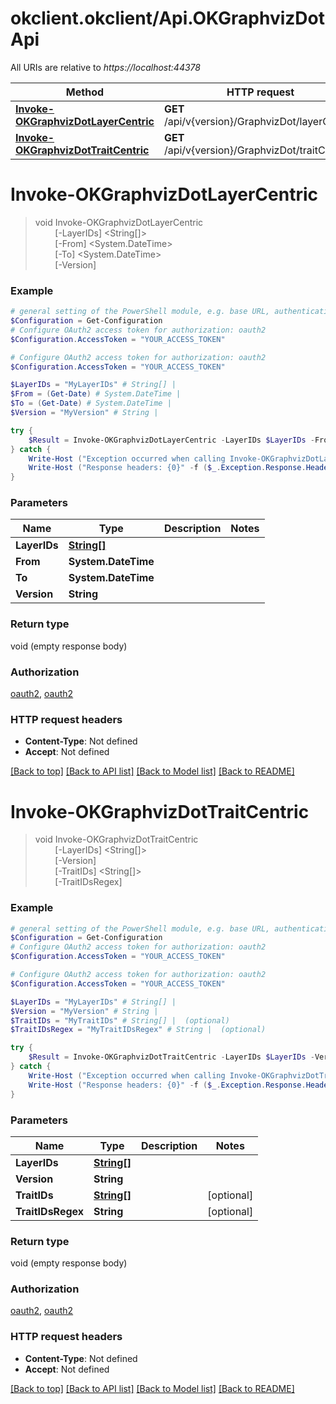 # okclient.okclient/Api.OKGraphvizDotApi

All URIs are relative to *https://localhost:44378*

Method | HTTP request | Description
------------- | ------------- | -------------
[**Invoke-OKGraphvizDotLayerCentric**](OKGraphvizDotApi.md#Invoke-OKGraphvizDotLayerCentric) | **GET** /api/v{version}/GraphvizDot/layerCentric | 
[**Invoke-OKGraphvizDotTraitCentric**](OKGraphvizDotApi.md#Invoke-OKGraphvizDotTraitCentric) | **GET** /api/v{version}/GraphvizDot/traitCentric | 


<a name="Invoke-OKGraphvizDotLayerCentric"></a>
# **Invoke-OKGraphvizDotLayerCentric**
> void Invoke-OKGraphvizDotLayerCentric<br>
> &nbsp;&nbsp;&nbsp;&nbsp;&nbsp;&nbsp;&nbsp;&nbsp;[-LayerIDs] <String[]><br>
> &nbsp;&nbsp;&nbsp;&nbsp;&nbsp;&nbsp;&nbsp;&nbsp;[-From] <System.DateTime><br>
> &nbsp;&nbsp;&nbsp;&nbsp;&nbsp;&nbsp;&nbsp;&nbsp;[-To] <System.DateTime><br>
> &nbsp;&nbsp;&nbsp;&nbsp;&nbsp;&nbsp;&nbsp;&nbsp;[-Version] <String><br>



### Example
```powershell
# general setting of the PowerShell module, e.g. base URL, authentication, etc
$Configuration = Get-Configuration
# Configure OAuth2 access token for authorization: oauth2
$Configuration.AccessToken = "YOUR_ACCESS_TOKEN"

# Configure OAuth2 access token for authorization: oauth2
$Configuration.AccessToken = "YOUR_ACCESS_TOKEN"

$LayerIDs = "MyLayerIDs" # String[] | 
$From = (Get-Date) # System.DateTime | 
$To = (Get-Date) # System.DateTime | 
$Version = "MyVersion" # String | 

try {
    $Result = Invoke-OKGraphvizDotLayerCentric -LayerIDs $LayerIDs -From $From -To $To -Version $Version
} catch {
    Write-Host ("Exception occurred when calling Invoke-OKGraphvizDotLayerCentric: {0}" -f ($_.ErrorDetails | ConvertFrom-Json))
    Write-Host ("Response headers: {0}" -f ($_.Exception.Response.Headers | ConvertTo-Json))
}
```

### Parameters

Name | Type | Description  | Notes
------------- | ------------- | ------------- | -------------
 **LayerIDs** | [**String[]**](String.md)|  | 
 **From** | **System.DateTime**|  | 
 **To** | **System.DateTime**|  | 
 **Version** | **String**|  | 

### Return type

void (empty response body)

### Authorization

[oauth2](../README.md#oauth2), [oauth2](../README.md#oauth2)

### HTTP request headers

 - **Content-Type**: Not defined
 - **Accept**: Not defined

[[Back to top]](#) [[Back to API list]](../README.md#documentation-for-api-endpoints) [[Back to Model list]](../README.md#documentation-for-models) [[Back to README]](../README.md)

<a name="Invoke-OKGraphvizDotTraitCentric"></a>
# **Invoke-OKGraphvizDotTraitCentric**
> void Invoke-OKGraphvizDotTraitCentric<br>
> &nbsp;&nbsp;&nbsp;&nbsp;&nbsp;&nbsp;&nbsp;&nbsp;[-LayerIDs] <String[]><br>
> &nbsp;&nbsp;&nbsp;&nbsp;&nbsp;&nbsp;&nbsp;&nbsp;[-Version] <String><br>
> &nbsp;&nbsp;&nbsp;&nbsp;&nbsp;&nbsp;&nbsp;&nbsp;[-TraitIDs] <String[]><br>
> &nbsp;&nbsp;&nbsp;&nbsp;&nbsp;&nbsp;&nbsp;&nbsp;[-TraitIDsRegex] <String><br>



### Example
```powershell
# general setting of the PowerShell module, e.g. base URL, authentication, etc
$Configuration = Get-Configuration
# Configure OAuth2 access token for authorization: oauth2
$Configuration.AccessToken = "YOUR_ACCESS_TOKEN"

# Configure OAuth2 access token for authorization: oauth2
$Configuration.AccessToken = "YOUR_ACCESS_TOKEN"

$LayerIDs = "MyLayerIDs" # String[] | 
$Version = "MyVersion" # String | 
$TraitIDs = "MyTraitIDs" # String[] |  (optional)
$TraitIDsRegex = "MyTraitIDsRegex" # String |  (optional)

try {
    $Result = Invoke-OKGraphvizDotTraitCentric -LayerIDs $LayerIDs -Version $Version -TraitIDs $TraitIDs -TraitIDsRegex $TraitIDsRegex
} catch {
    Write-Host ("Exception occurred when calling Invoke-OKGraphvizDotTraitCentric: {0}" -f ($_.ErrorDetails | ConvertFrom-Json))
    Write-Host ("Response headers: {0}" -f ($_.Exception.Response.Headers | ConvertTo-Json))
}
```

### Parameters

Name | Type | Description  | Notes
------------- | ------------- | ------------- | -------------
 **LayerIDs** | [**String[]**](String.md)|  | 
 **Version** | **String**|  | 
 **TraitIDs** | [**String[]**](String.md)|  | [optional] 
 **TraitIDsRegex** | **String**|  | [optional] 

### Return type

void (empty response body)

### Authorization

[oauth2](../README.md#oauth2), [oauth2](../README.md#oauth2)

### HTTP request headers

 - **Content-Type**: Not defined
 - **Accept**: Not defined

[[Back to top]](#) [[Back to API list]](../README.md#documentation-for-api-endpoints) [[Back to Model list]](../README.md#documentation-for-models) [[Back to README]](../README.md)

